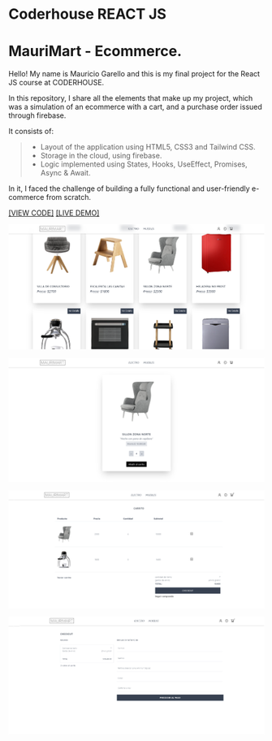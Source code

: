 # Coderhouse REACT JS

# MauriMart - Ecommerce.

Hello! My name is Mauricio Garello and this is my final project for the React JS course at CODERHOUSE.

In this repository, I share all the elements that make up my project, which was a simulation of an ecommerce with a cart, and a purchase order issued through firebase.

It consists of:

> * Layout of the application using HTML5, CSS3 and Tailwind CSS.
> * Storage in the cloud, using firebase.
> * Logic implemented using States, Hooks, UseEffect, Promises, Async & Await.

In it, I faced the challenge of building a fully functional and user-friendly e-commerce from scratch.

[[VIEW CODE]](https://github.com/maurigarello/coderhouse-react)
[[LIVE DEMO]](https://maurimart.netlify.app//)

![Image text](https://github.com/maurigarello/coderhouse-react/blob/main/01.png)

![Image text](https://github.com/maurigarello/coderhouse-react/blob/main/2.png)

![Image text](https://github.com/maurigarello/coderhouse-react/blob/main/3.png)

![Image text](https://github.com/maurigarello/coderhouse-react/blob/main/4.png)
